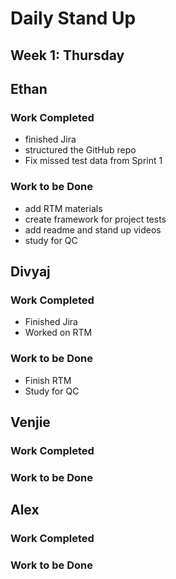 # Daily Stand Up
## Week 1: Thursday

## Ethan

### Work Completed

- finished Jira
- structured the GitHub repo
- Fix missed test data from Sprint 1

### Work to be Done

- add RTM materials
- create framework for project tests
- add readme and stand up videos
- study for QC


## Divyaj

### Work Completed

- Finished Jira
- Worked on RTM

### Work to be Done

- Finish RTM
- Study for QC

## Venjie

### Work Completed

### Work to be Done

## Alex

### Work Completed

### Work to be Done
